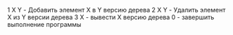 1 X Y - Добавить элемент Х в Y версию дерева
2 X Y - Удалить элемент Х из Y версии дерева
3 Х - вывести Х версию дерева
0 - завершить выполнение программы
